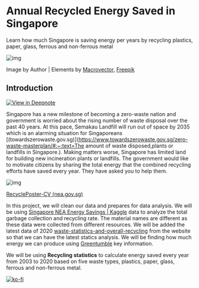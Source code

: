 # Annual Recycled Energy Saved in Singapore

Learn how much Singapore is saving energy per years by recycling plastics, paper, glass, ferrous and non-ferrous metal

![img](https://cdn-images-1.medium.com/max/1200/1*pPftZq64VshXiRY-KqozyQ.jpeg)

Image by Author | Elements by [Macrovector](https://www.freepik.com/macrovector), [Freepik](https://www.freepik.com/freepik)


## Introduction
[![View in Deepnote](https://deepnote.com/static/buttons/view-in-deepnote-white.svg)](https://deepnote.com/viewer/github/kingabzpro/Annual-Recycled-Energy-Saved-in-Singapore/blob/main/notebook.ipynb)

Singapore has a new milestone of becoming a zero-waste nation and government is worried about the rising number of waste disposal over the past 40 years. At this pace, Semakau Landfill will run out of space by 2035 which is an alarming situation for Singaporeans [(towardszerowaste.gov.sg)](https://www.towardszerowaste.gov.sg/zero-waste-masterplan/#:~:text=The amount of waste disposed,plants or landfills in Singapore.). Making matters worse, Singapore has limited land for building new incineration plants or landfills. The government would like to motivate citizens by sharing the total energy that the combined recycling efforts have saved every year. They have asked you to help them.

![img](https://cdn-images-1.medium.com/max/800/1*Wqc7Wkhgqf9Ss7k2ne5rgA.jpeg)

[RecyclePoster-CV (nea.gov.sg)](https://www.nea.gov.sg/docs/default-source/our-services/3r-poster.pdf)

In this project, we will clean our data and prepares for data analysis. We will be using [Singapore NEA Energy Savings | Kaggle](https://www.kaggle.com/eminbasturk/singapore-nea-energy-savings) data to analyze the total garbage collection and recycling rate. The material names are different as these data were collected from different resources. We will be added the latest data of 2020 [waste-statistics-and-overall-recycling](https://www.nea.gov.sg/our-services/waste-management/waste-statistics-and-overall-recycling) from the website so that we can have the latest statics analysis. We will be finding how much energy we can produce using [Greentumble](https://greentumble.com/how-does-recycling-save-energy/) key information.

We will be using **Recycling statistics** to calculate energy saved every year from 2003 to 2020 based on five waste types, plastics, paper, glass, ferrous and non-ferrous metal.

[![ko-fi](https://ko-fi.com/img/githubbutton_sm.svg)](https://ko-fi.com/T6T45YP5N)

